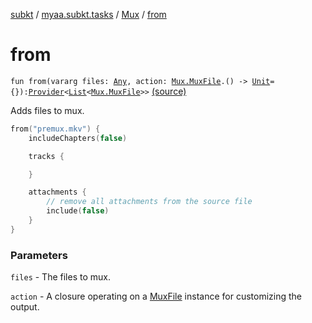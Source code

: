 [subkt](../../index.md) / [myaa.subkt.tasks](../index.md) / [Mux](index.md) / [from](./from.md)

# from

`fun from(vararg files: `[`Any`](https://kotlinlang.org/api/latest/jvm/stdlib/kotlin/-any/index.html)`, action: `[`Mux.MuxFile`](-mux-file/index.md)`.() -> `[`Unit`](https://kotlinlang.org/api/latest/jvm/stdlib/kotlin/-unit/index.html)` = {}): `[`Provider`](https://docs.gradle.org/current/javadoc/org/gradle/api/provider/Provider.html)`<`[`List`](https://kotlinlang.org/api/latest/jvm/stdlib/kotlin.collections/-list/index.html)`<`[`Mux.MuxFile`](-mux-file/index.md)`>>` [(source)](https://github.com/Myaamori/SubKt/blob/master/src/main/kotlin/myaa/subkt/tasks/muxtask.kt#L631)

Adds files to mux.

``` kotlin
from("premux.mkv") {
    includeChapters(false)

    tracks {

    }

    attachments {
        // remove all attachments from the source file
        include(false)
    }
}
```

### Parameters

`files` - The files to mux.

`action` - A closure operating on a [MuxFile](-mux-file/index.md) instance
for customizing the output.